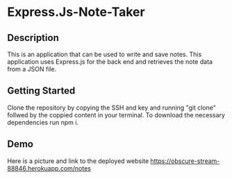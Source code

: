 # Express.Js-Note-Taker

## Description

This is an application that can be used to write and save notes. This application uses Express.js for the back end and retrieves the note data from a JSON file.

## Getting Started

Clone the repository by copying the SSH and key and running "git clone" follwed by the coppied content in your terminal. To download the necessary dependencies run npm i.

## Demo

Here is a picture and link to the deployed website https://obscure-stream-88846.herokuapp.com/notes
